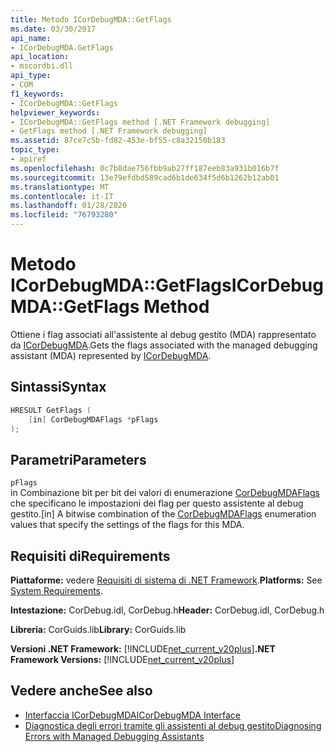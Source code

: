 ```yaml
---
title: Metodo ICorDebugMDA::GetFlags
ms.date: 03/30/2017
api_name:
- ICorDebugMDA.GetFlags
api_location:
- mscordbi.dll
api_type:
- COM
f1_keywords:
- ICorDebugMDA::GetFlags
helpviewer_keywords:
- ICorDebugMDA::GetFlags method [.NET Framework debugging]
- GetFlags method [.NET Framework debugging]
ms.assetid: 87ce7c5b-fd82-453e-bf55-c8a32150b183
topic_type:
- apiref
ms.openlocfilehash: 0c7b8dae756fbb9ab27ff187eeb83a931b016b7f
ms.sourcegitcommit: 13e79efdbd589cad6b1de634f5d6b1262b12ab01
ms.translationtype: MT
ms.contentlocale: it-IT
ms.lasthandoff: 01/28/2020
ms.locfileid: "76793280"
---
```

# <a name="icordebugmdagetflags-method"></a><span data-ttu-id="52b95-102">Metodo ICorDebugMDA::GetFlags</span><span class="sxs-lookup"><span data-stu-id="52b95-102">ICorDebugMDA::GetFlags Method</span></span>
<span data-ttu-id="52b95-103">Ottiene i flag associati all'assistente al debug gestito (MDA) rappresentato da [ICorDebugMDA](icordebugmda-interface.md).</span><span class="sxs-lookup"><span data-stu-id="52b95-103">Gets the flags associated with the managed debugging assistant (MDA) represented by [ICorDebugMDA](icordebugmda-interface.md).</span></span>  
  
## <a name="syntax"></a><span data-ttu-id="52b95-104">Sintassi</span><span class="sxs-lookup"><span data-stu-id="52b95-104">Syntax</span></span>  
  
```cpp  
HRESULT GetFlags (  
    [in] CorDebugMDAFlags *pFlags  
);  
```  
  
## <a name="parameters"></a><span data-ttu-id="52b95-105">Parametri</span><span class="sxs-lookup"><span data-stu-id="52b95-105">Parameters</span></span>  
 `pFlags`  
 <span data-ttu-id="52b95-106">in Combinazione bit per bit dei valori di enumerazione [CorDebugMDAFlags](cordebugmdaflags-enumeration.md) che specificano le impostazioni dei flag per questo assistente al debug gestito.</span><span class="sxs-lookup"><span data-stu-id="52b95-106">[in] A bitwise combination of the [CorDebugMDAFlags](cordebugmdaflags-enumeration.md) enumeration values that specify the settings of the flags for this MDA.</span></span>  
  
## <a name="requirements"></a><span data-ttu-id="52b95-107">Requisiti di</span><span class="sxs-lookup"><span data-stu-id="52b95-107">Requirements</span></span>  
 <span data-ttu-id="52b95-108">**Piattaforme:** vedere [Requisiti di sistema di .NET Framework](../../../../docs/framework/get-started/system-requirements.md).</span><span class="sxs-lookup"><span data-stu-id="52b95-108">**Platforms:** See [System Requirements](../../../../docs/framework/get-started/system-requirements.md).</span></span>  
  
 <span data-ttu-id="52b95-109">**Intestazione:** CorDebug.idl, CorDebug.h</span><span class="sxs-lookup"><span data-stu-id="52b95-109">**Header:** CorDebug.idl, CorDebug.h</span></span>  
  
 <span data-ttu-id="52b95-110">**Libreria:** CorGuids.lib</span><span class="sxs-lookup"><span data-stu-id="52b95-110">**Library:** CorGuids.lib</span></span>  
  
 <span data-ttu-id="52b95-111">**Versioni .NET Framework:** [!INCLUDE[net_current_v20plus](../../../../includes/net-current-v20plus-md.md)]</span><span class="sxs-lookup"><span data-stu-id="52b95-111">**.NET Framework Versions:** [!INCLUDE[net_current_v20plus](../../../../includes/net-current-v20plus-md.md)]</span></span>  
  
## <a name="see-also"></a><span data-ttu-id="52b95-112">Vedere anche</span><span class="sxs-lookup"><span data-stu-id="52b95-112">See also</span></span>

- [<span data-ttu-id="52b95-113">Interfaccia ICorDebugMDA</span><span class="sxs-lookup"><span data-stu-id="52b95-113">ICorDebugMDA Interface</span></span>](icordebugmda-interface.md)
- [<span data-ttu-id="52b95-114">Diagnostica degli errori tramite gli assistenti al debug gestito</span><span class="sxs-lookup"><span data-stu-id="52b95-114">Diagnosing Errors with Managed Debugging Assistants</span></span>](../../../../docs/framework/debug-trace-profile/diagnosing-errors-with-managed-debugging-assistants.md)
